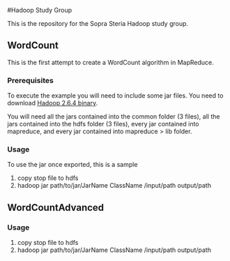 #Hadoop Study Group

This is the repository for the Sopra Steria Hadoop study group.

## WordCount

This is the first attempt to create a WordCount algorithm in MapReduce.

### Prerequisites

To execute the example you will need to include some jar files. You need to download [Hadoop 2.6.4 binary](http://www.apache.org/dyn/closer.cgi/hadoop/common/hadoop-2.6.4/hadoop-2.6.4.tar.gz).

You will need all the jars contained into the common folder (3 files), all the jars contained into the hdfs folder (3 files), every jar contained into mapreduce, and every jar contained into mapreduce > lib folder.

### Usage

To use the jar once exported, this is a sample 

1. copy stop file to hdfs 
2. hadoop jar path/to/jar/JarName ClassName /input/path  output/path

## WordCountAdvanced

### Usage

1. copy stop file to hdfs 
2. hadoop jar path/to/jar/JarName ClassName /input/path  output/path